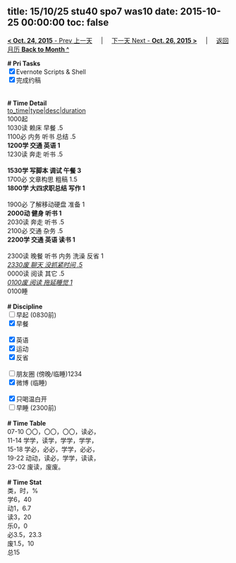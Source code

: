 title: 15/10/25 stu40 spo7 was10
date: 2015-10-25 00:00:00
toc: false
---
[**< Oct. 24, 2015** - Prev 上一天](/lifelogs/2015/10/d24.html) &nbsp; &nbsp; | &nbsp; &nbsp; [下一天 Next - **Oct. 26, 2015 >**](/lifelogs/2015/10/d26.html) &nbsp; &nbsp; |  &nbsp; &nbsp; [返回月历 **Back to Month ^**](/lifelogs/2015/10/index.html)
<br/><div><b># Pri Tasks</b></div><div><input checked="true" type="checkbox"/>Evernote Scripts &amp; Shell</div><div><input checked="true" type="checkbox"/>完成约稿</div><div><br/></div><div><br/></div><div><b># Time Detail</b></div><div><u>to_time|type|desc|duration</u></div><div>1000起</div><div>1030读 赖床 早餐 .5</div><div>1100必 内务 听书 总结 .5</div><div><b>1200学 交通 英语 1</b></div><div>1230读 奔走 听书 .5</div><div><br/></div><div><b>1530学 写脚本 调试 午餐 3</b></div><div>1700必 文章构思 粗稿 1.5</div><div><b>1800学 大四求职总结 写作 1</b></div><div><br/></div><div>1900必 了解移动硬盘 准备 1</div><div><b>2000动 健身 听书 1</b></div><div>2030读 奔走 听书 .5</div><div>2100必 交通 杂务 .5</div><div><b>2200学 交通 英语 读书 1</b></div><div><br/></div><div>2300读 晚餐 听书 内务 洗澡 反省 1</div><div><u><i>2330废 聊天 没抓紧时间 .5</i></u></div><div>0000读 阅读 其它 .5</div><div><u><i>0100废 阅读 拖延睡觉 1</i></u></div><div>0100睡</div><div><br/></div><div><b># Discipline</b></div><div><input type="checkbox"/>早起 (0830前)</div><div><input checked="true" type="checkbox"/>早餐</div><div><br/></div><div><input checked="true" type="checkbox"/>英语</div><div><input checked="true" type="checkbox"/>运动</div><div><input checked="true" type="checkbox"/>反省</div><div><br/></div><div><input type="checkbox"/>朋友圈 (傍晚/临睡)1234</div><div><input checked="true" type="checkbox"/>微博 (临睡)</div><div><br/></div><div><input checked="true" type="checkbox"/>只喝温白开</div><div><input type="checkbox"/>早睡 (2300前)</div><div><br/></div><div><b># Time Table</b></div><div>07-10 〇〇，〇〇，〇〇，读必，</div><div>11-14 学学，读学，学学，学学，</div><div>15-18 学必，必必，学学，必必，</div><div>19-22 动动，读必，学学，读读，</div><div>23-02 废读，废废。</div><div><br/></div><div><b># Time Stat</b></div><div>类，时，%</div><div>学6，40</div><div>动1，6.7</div><div>读3，20</div><div>乐0，0</div><div>必3.5，23.3</div><div>废1.5，10</div><div>总15</div><div><br/></div>